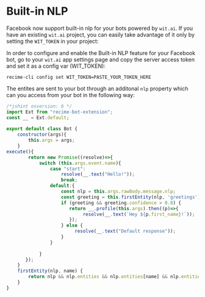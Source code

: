 # Built-in NLP

Facebook now support built-in nlp for your bots powered by `wit.ai`. If you have an existing `wit.ai` project, you can easily take advantage of it only by setting the `WIT_TOKEN` in your project:

In order to configure and enable the Built-in NLP feature for your Facebook bot, go to your `wit.ai` app settings page and copy the server access token and set it as a config var (WIT_TOKEN):

```
recime-cli config set WIT_TOKEN=PASTE_YOUR_TOKEN_HERE
```

The entites are sent to your bot through an additonal `nlp` property which can you access from your bot in the following way:

```javascript
/*jshint esversion: 6 */
import Ext from "recime-bot-extension";
const __ = Ext.default;
        
export default class Bot {
    constructor(args){
        this.args = args;
    }
execute(){
        return new Promise((resolve)=>{
            switch (this.args.event.name){
                case "start":
                    resolve(__.text("Hello!"));
                    break;
                default:{
                    const nlp = this.args.rawBody.message.nlp;
                    const greeting = this.firstEntity(nlp, 'greetings');
                    if (greeting && greeting.confidence > 0.8) {
                       return __.profile(this.args).then((p)=>{
                            resolve(__.text(`Hey ${p.first_name}!`));
                       });
                    } else { 
                         resolve(__.text("Default response"));
                    }
                }
               
            }
       });
    }
    firstEntity(nlp, name) {
        return nlp && nlp.entities && nlp.entities[name] && nlp.entities[name][0];
    }
}

```
